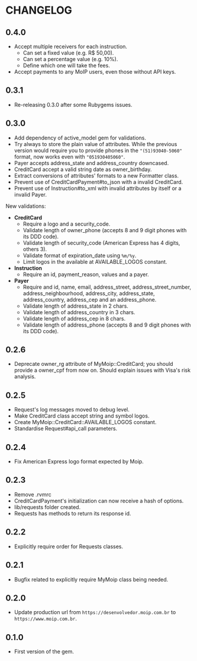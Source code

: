 CHANGELOG
=========

0.4.0
-----

* Accept multiple receivers for each instruction.
    * Can set a fixed value (e.g. R$ 50,00).
    * Can set a percentage value (e.g. 10%).
    * Define which one will take the fees.
* Accept payments to any MoIP users, even those without API keys.

0.3.1
-----

* Re-releasing 0.3.0 after some Rubygems issues.

0.3.0
-----

* Add dependency of active_model gem for validations.
* Try always to store the plain value of attributes. While the previous version would require you to provide phones in the `"(51)93040-5060"` format, now works even with `"051930405060"`.
* Payer accepts address_state and address_country downcased.
* CreditCard accept a valid string date as owner_birthday.
* Extract conversions of attributes' formats to a new Formatter class.
* Prevent use of CreditCardPayment#to_json with a invalid CreditCard.
* Prevent use of Instruction#to_xml with invalid attributes by itself or a invalid Payer.

New validations:
* **CreditCard**
    * Require a logo and a security_code.
    * Validate length of owner_phone (accepts 8 and 9 digit phones with its DDD code).
    * Validate length of security_code (American Express has 4 digits, others 3).
    * Validate format of expiration_date using `%m/%y`.
    * Limit logos in the available at AVAILABLE_LOGOS constant.
* **Instruction**
    * Require an id, payment_reason, values and a payer.
* **Payer**
    * Require and id, name, email, address_street, address_street_number, address_neighbourhood, address_city, address_state, address_country, address_cep and an address_phone.
    * Validate length of address_state in 2 chars.
    * Validate length of address_country in 3 chars.
    * Validate length of address_cep in 8 chars.
    * Validate length of address_phone (accepts 8 and 9 digit phones with its DDD code).

0.2.6
-----

* Deprecate owner_rg attribute of MyMoip::CreditCard; you should provide a owner_cpf from now on. Should explain issues with Visa's risk analysis.

0.2.5
-----

* Request's log messages moved to debug level.
* Make CreditCard class accept string and symbol logos.
* Create MyMoip::CreditCard::AVAILABLE_LOGOS constant.
* Standardise Request#api_call parameters.

0.2.4
-----

* Fix American Express logo format expected by Moip.

0.2.3
-----

* Remove .rvmrc
* CreditCardPayment's initialization can now receive a hash of options.
* lib/requests folder created.
* Requests has methods to return its response id.

0.2.2
-----

* Explicitly require order for Requests classes.

0.2.1
-----

* Bugfix related to explicitly require MyMoip class being needed.

0.2.0
-----

* Update production url from `https://desenvolvedor.moip.com.br` to `https://www.moip.com.br`.

0.1.0
-----

* First version of the gem.
